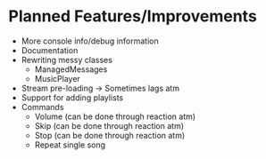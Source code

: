 # Planned Features/Improvements

- More console info/debug information
- Documentation
- Rewriting messy classes
    - ManagedMessages
    - MusicPlayer
- Stream pre-loading -> Sometimes lags atm
- Support for adding playlists
- Commands
    - Volume (can be done through reaction atm)
    - Skip (can be done through reaction atm)
    - Stop (can be done through reaction atm)
    - Repeat single song
    
